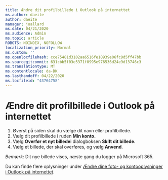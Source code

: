 ```yaml
---
title: Ændre dit profilbillede i Outlook på internettet
ms.author: daeite
author: daeite
manager: joallard
ms.date: 04/21/2020
ms.audience: Admin
ms.topic: article
ROBOTS: NOINDEX, NOFOLLOW
localization_priority: Normal
ms.custom: ''
ms.openlocfilehash: cce75481d3102aa6516fe18939e06fc9d5ff47bb
ms.sourcegitcommit: 631cbb5f03e5371f0995e976536d24e9d13746c3
ms.translationtype: MT
ms.contentlocale: da-DK
ms.lasthandoff: 04/22/2020
ms.locfileid: "43764758"
---
```

# <a name="change-your-profile-picture-in-outlook-on-the-web"></a>Ændre dit profilbillede i Outlook på internettet

1. Øverst på siden skal du vælge dit navn eller profilbillede.
1. Vælg dit profilbillede i ruden **Min konto.**
1. Vælg **Overfør et nyt billede**i dialogboksen **Skift dit billede.**
1. Vælg et billede, der skal overføres, og vælg **Anvend**.

*Bemærk:* Dit nye billede vises, næste gang du logger på Microsoft 365.

Du kan finde flere oplysninger under [Ændre dine foto- og kontooplysninger i Outlook på internettet](https://support.office.com/article/b2dbb289-851d-4bed-93c3-3e136f5659ec).